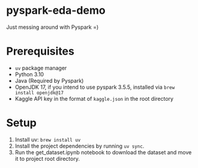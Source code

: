 # pyspark-eda-demo
Just messing around with Pyspark =)


# Prerequisites
- `uv` package manager
- Python 3.10
- Java (Required by Pyspark)
- OpenJDK 17, if you intend to use pyspark 3.5.5, installed via `brew install openjdk@17`
- Kaggle API key in the format of `kaggle.json` in the root directory

# Setup

1. Install uv: `brew install uv`
2. Install the project dependencies by running `uv sync`.
3. Run the get_dataset.ipynb notebook to download the dataset and move it to project root directory.
